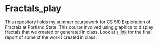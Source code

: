 # Fractals_play
This repository holds my summer coursework for CS 510 Exploration of Fractals at Portland State.
This course involved using graphics to display fractals that we created or generated in class.
Look at [a link](https://github.com/nickiwahlers111/Fractals_play/blob/main/Fractals%20portfolio%20(2).pdf) for the final report of some of the work I created in class. 
